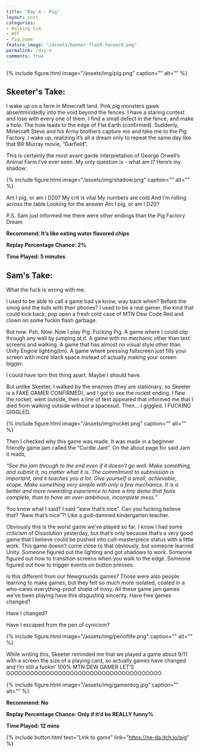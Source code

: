 ```yaml
---
title: "Day 4 - Pig"
layout: post
categories:
- Walking Sim
- WTF
- Pig Game
feature_image: "/assets/banner-flash-forward.png"
permalink: /day-4
comments: true
---
```


{% include figure.html image="/assets/img/pig.png" caption="" alt="" %}

## Skeeter's Take:

I wake up on a farm in Minecraft land. Pink pig monsters gawk absentmindedly into the void beyond the fences. I have a staring contest and lose with every one of them. I find a small defect in the fence, and make a hole. The hole leads to the edge of Flat Earth (confirmed). Suddenly, Minecraft Steve and his Army brothers capture me and take me to the Pig Factory. I wake up, realizing it’s all a dream only to repeat the same day like that Bill Murray movie, “Garfield”. 

This is certainly the most avant garde interpretation of George Orwell’s Animal Farm I’ve ever seen. 
My only question is - what am I? 
Here’s my shadow:

{% include figure.html image="/assets/img/shadow.png" caption="" alt="" %}

Am I pig, or am I D20? 
My crit is vital
My numbers are cold
And I’m rolling across the table
Looking for the answer
Am I pig, or am I D20? 

P.S. Sam just informed me there were other endings than the Pig Factory Dream

**Recommend: It’s like eating water flavored chips**

**Replay Percentage Chance: 2%**

**Time Played: 5 minutes**

## Sam's Take:

What the fuck is wrong with me.

I used to be able to call a game bad ya know, way back when? Before the smog and the kids with their phones? I used to be a real gamer, the kind that could kick back, pop open a fresh cold case of MTN Dew Code Red and clown on some fuckin flash garbage.

But now. Psh. Now. Now I play Pig. Fucking Pig. A game where I could clip through any wall by jumping at it. A game with no mechanic other than text screens and walking. A game that has almost no visual style other than Unity Engine lighting(tm). A game where pressing fullscreen just fills your screen with more black space instead of actually making your screen bigger.

I could have torn this thing apart. Maybe I should have.

But unlike Skeeter, I walked by the enemies (they are stationary, so Skeeter is a FAKE GAMER CONFIRMED), and I got to see the rocket ending. I flew the rocket, went outside, then a line of text appeared that informed me that I died from walking outside without a spacesuit. Then... I giggled. I FUCKING GIGGLED.

{% include figure.html image="/assets/img/rocket.png" caption="" alt="" %}

Then I checked why this game was made. It was made in a beginner friendly game jam called the “Curdle Jam”. On the about page for said Jam it reads, 

*“See the jam through to the end even if it doesn't go well. Make something, and submit it, no matter what it is. The commitment to submission is important, and it teaches you a lot. Give yourself a small, achievable, scope. Make something very simple with only a few mechanics. It is a better and more rewarding experience to have a tiny demo that feels complete, than to have an over-ambitious, incomplete mess.”*

You know what I said? I said “aww that’s nice”. Can you fucking believe that? “Aww that’s nice”?! Like a god-damned kindergarten teacher. 

Obviously this is the worst game we’ve played so far. I know I had some criticism of Dissolution yesterday, but that’s only because that’s a very good game that I believe could be pushed into cult-masterpiece status with a little work. This game doesn’t come close to that obviously, but someone learned Unity. Someone figured out the lighting and got shadows to work. Someone figured out how to transition screens when you walk to the edge. Someone figured out how to trigger events on button presses.

Is this different from our Newgrounds games? Those were also people learning to make games, but they felt so much more isolated, coated in a who-cares everything-proof shield of irony. All these game jam games we’ve been playing have this disgusting sincerity. Have free games changed?

Have I changed?

Have I escaped from the pen of cynicism?

{% include figure.html image="/assets/img/penoflife.png" caption="" alt="" %}

While writing this, Skeeter reminded me that we played a game about 9/11 with a screen the size of a playing card, so actually games have changed and I’m still a fuckin’ 100% MTN DEW GAMER LET’S GOOOOOOOOOOOOOOOOOOOOOOOOOOOOOOOOOOOOOO

{% include figure.html image="/assets/img/gamerdog.jpg" caption="" alt="" %}

**Recommend: No**

**Replay Percentage Chance: Only if it’d be REALLY funny%**

**Time Played: 12 mins**

{% include button.html text="Link to game" link="https://ne-da.itch.io/pig" %}